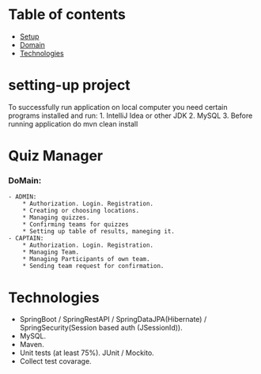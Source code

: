 # Table of contents
* [Setup](#setting-up-project)
* [Domain](#quiz-manager)
* [Technologies](#technologies)

# setting-up project
To successfully run application on local computer you need certain programs installed and run:
    1. IntelliJ Idea or other JDK 
    2. MySQL
    3. Before running application do mvn clean install
    

# Quiz Manager
### DoMain:
	- ADMIN:
        * Authorization. Login. Registration.
        * Creating or choosing locations.
        * Managing quizzes.
        * Confirming teams for quizzes
        * Setting up table of results, maneging it.
	- CAPTAIN:
        * Authorization. Login. Registration.
        * Managing Team.
		* Managing Participants of own team.
		* Sending team request for confirmation.

# Technologies
- SpringBoot / SpringRestAPI / SpringDataJPA(Hibernate) / SpringSecurity(Session based auth (JSessionId)).
- MySQL.
- Maven.
- Unit tests (at least 75%). JUnit / Mockito. 
- Collect test covarage.
